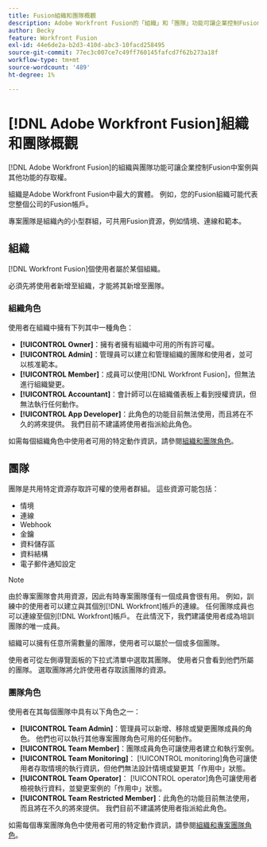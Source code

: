 ```yaml
---
title: Fusion組織和團隊概觀
description: Adobe Workfront Fusion的「組織」和「團隊」功能可讓企業控制Fusion中情境和其他功能的存取權。
author: Becky
feature: Workfront Fusion
exl-id: 44e6de2a-b2d3-410d-abc3-10facd258495
source-git-commit: 77ec3c007ce7c49ff760145fafcd7f62b273a18f
workflow-type: tm+mt
source-wordcount: '489'
ht-degree: 1%

---
```


# [!DNL Adobe Workfront Fusion]組織和團隊概觀

[!DNL Adobe Workfront Fusion]的組織與團隊功能可讓企業控制Fusion中案例與其他功能的存取權。

組織是Adobe Workfront Fusion中最大的實體。 例如，您的Fusion組織可能代表您整個公司的Fusion帳戶。

專案團隊是組織內的小型群組，可共用Fusion資源，例如情境、連線和範本。

## 組織

[!DNL Workfront Fusion]個使用者屬於某個組織。

必須先將使用者新增至組織，才能將其新增至團隊。

### 組織角色

使用者在組織中擁有下列其中一種角色：

* **[!UICONTROL Owner]**：擁有者擁有組織中可用的所有許可權。
* **[!UICONTROL Admin]**：管理員可以建立和管理組織的團隊和使用者，並可以核准範本。
* **[!UICONTROL Member]**：成員可以使用[!DNL Workfront Fusion]，但無法進行組織變更。
* **[!UICONTROL Accountant]**：會計師可以在組織儀表板上看到授權資訊，但無法執行任何動作。
* **[!UICONTROL App Developer]**：此角色的功能目前無法使用，而且將在不久的將來提供。 我們目前不建議將使用者指派給此角色。

如需每個組織角色中使用者可用的特定動作資訊，請參閱[組織和團隊角色](/help/workfront-fusion/references/licenses-and-roles/organization-roles.md)。

## 團隊

團隊是共用特定資源存取許可權的使用者群組。 這些資源可能包括：

* 情境
* 連線
* Webhook
* 金鑰
* 資料儲存區
* 資料結構
* 電子郵件通知設定

>[!NOTE]
>
>由於專案團隊會共用資源，因此有時專案團隊僅有一個成員會很有用。 例如，訓練中的使用者可以建立與其個別[!DNL Workfront]帳戶的連線。 任何團隊成員也可以連線至個別[!DNL Workfront]帳戶。 在此情況下，我們建議使用者成為培訓團隊的唯一成員。

組織可以擁有任意所需數量的團隊，使用者可以屬於一個或多個團隊。

使用者可從左側導覽面板的下拉式清單中選取其團隊。 使用者只會看到他們所屬的團隊。 選取團隊將允許使用者存取該團隊的資源。

### 團隊角色

使用者在其每個團隊中具有以下角色之一：

* **[!UICONTROL Team Admin]**：管理員可以新增、移除或變更團隊成員的角色。 他們也可以執行其他專案團隊角色可用的任何動作。
* **[!UICONTROL Team Member]**：團隊成員角色可讓使用者建立和執行案例。
* **[!UICONTROL Team Monitoring]**： [!UICONTROL monitoring]角色可讓使用者存取情境的執行資訊，但他們無法設計情境或變更其「作用中」狀態。
* **[!UICONTROL Team Operator]**： [!UICONTROL operator]角色可讓使用者檢視執行資料，並變更案例的「作用中」狀態。
* **[!UICONTROL Team Restricted Member]**：此角色的功能目前無法使用，而且將在不久的將來提供。 我們目前不建議將使用者指派給此角色。

如需每個專案團隊角色中使用者可用的特定動作資訊，請參閱[組織和專案團隊角色](/help/workfront-fusion/references/licenses-and-roles/organization-roles.md)。
